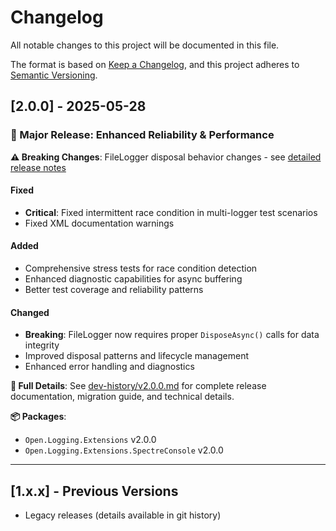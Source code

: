 # Changelog

All notable changes to this project will be documented in this file.

The format is based on [Keep a Changelog](https://keepachangelog.com/en/1.0.0/),
and this project adheres to [Semantic Versioning](https://semver.org/spec/v2.0.0.html).

## [2.0.0] - 2025-05-28

### 🚀 Major Release: Enhanced Reliability & Performance

**⚠️ Breaking Changes**: FileLogger disposal behavior changes - see [detailed release notes](releases/v2.0.0.md)

#### Fixed
- **Critical**: Fixed intermittent race condition in multi-logger test scenarios
- Fixed XML documentation warnings

#### Added
- Comprehensive stress tests for race condition detection
- Enhanced diagnostic capabilities for async buffering
- Better test coverage and reliability patterns

#### Changed
- **Breaking**: FileLogger now requires proper `DisposeAsync()` calls for data integrity
- Improved disposal patterns and lifecycle management
- Enhanced error handling and diagnostics

**📖 Full Details**: See [dev-history/v2.0.0.md](dev-history/v2.0.0.md) for complete release documentation, migration guide, and technical details.

**📦 Packages**: 
- `Open.Logging.Extensions` v2.0.0
- `Open.Logging.Extensions.SpectreConsole` v2.0.0

---

## [1.x.x] - Previous Versions
- Legacy releases (details available in git history)
